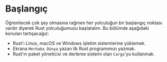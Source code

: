 # Başlangıç

Öğrenilecek çok şey olmasına rağmen her yolculuğun bir başlangıç noktası vardır diyerek Rust yolculuğumuzu başlatalım.
Bu bölümde aşağıdaki konuları tartışacağız:

* Rust'ı Linux, macOS ve Windows işletim sistemlerine yüklemek.
* Ekrana `Merhaba Dünya` yazan ilk Rust programımızı yazmak.
* Rust'ın paket yöneticisi ve derleme sistemi olan `Cargo`'yu kullanmak.
